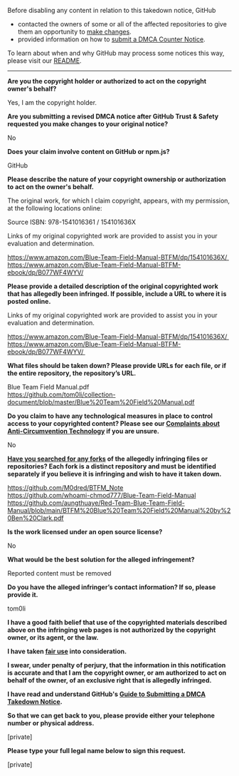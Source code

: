 Before disabling any content in relation to this takedown notice, GitHub
- contacted the owners of some or all of the affected repositories to give them an opportunity to [make changes](https://docs.github.com/en/github/site-policy/dmca-takedown-policy#a-how-does-this-actually-work).
- provided information on how to [submit a DMCA Counter Notice](https://docs.github.com/en/articles/guide-to-submitting-a-dmca-counter-notice).

To learn about when and why GitHub may process some notices this way, please visit our [README](https://github.com/github/dmca/blob/master/README.md#anatomy-of-a-takedown-notice).

---

**Are you the copyright holder or authorized to act on the copyright owner's behalf?**

Yes, I am the copyright holder.

**Are you submitting a revised DMCA notice after GitHub Trust & Safety requested you make changes to your original notice?**

No

**Does your claim involve content on GitHub or npm.js?**

GitHub

**Please describe the nature of your copyright ownership or authorization to act on the owner's behalf.**

The original work, for which I claim copyright, appears, with my permission, at the following locations online:
 
Source ISBN:  978-1541016361 / 154101636X 

Links of my original copyrighted work are provided to assist you in your evaluation and determination.
 
https://www.amazon.com/Blue-Team-Field-Manual-BTFM/dp/154101636X/   
https://www.amazon.com/Blue-Team-Field-Manual-BTFM-ebook/dp/B077WF4WYV/
 

**Please provide a detailed description of the original copyrighted work that has allegedly been infringed. If possible, include a URL to where it is posted online.**

Links of my original copyrighted work are provided to assist you in your evaluation and determination.
 
https://www.amazon.com/Blue-Team-Field-Manual-BTFM/dp/154101636X/   
https://www.amazon.com/Blue-Team-Field-Manual-BTFM-ebook/dp/B077WF4WYV/ 

**What files should be taken down? Please provide URLs for each file, or if the entire repository, the repository’s URL.**

Blue Team Field Manual.pdf  
https://github.com/tom0li/collection-document/blob/master/Blue%20Team%20Field%20Manual.pdf

**Do you claim to have any technological measures in place to control access to your copyrighted content? Please see our <a href="https://docs.github.com/articles/guide-to-submitting-a-dmca-takedown-notice#complaints-about-anti-circumvention-technology">Complaints about Anti-Circumvention Technology</a> if you are unsure.**

No

**<a href="https://docs.github.com/articles/dmca-takedown-policy#b-what-about-forks-or-whats-a-fork">Have you searched for any forks</a> of the allegedly infringing files or repositories? Each fork is a distinct repository and must be identified separately if you believe it is infringing and wish to have it taken down.**

https://github.com/M0dred/BTFM_Note  
https://github.com/whoami-chmod777/Blue-Team-Field-Manual  
https://github.com/aungthuaye/Red-Team-Blue-Team-Field-Manual/blob/main/BTFM%20Blue%20Team%20Field%20Manual%20by%20Ben%20Clark.pdf

**Is the work licensed under an open source license?**

No

**What would be the best solution for the alleged infringement?**

Reported content must be removed

**Do you have the alleged infringer’s contact information? If so, please provide it.**

tom0li

**I have a good faith belief that use of the copyrighted materials described above on the infringing web pages is not authorized by the copyright owner, or its agent, or the law.**

**I have taken <a href="https://www.lumendatabase.org/topics/22">fair use</a> into consideration.**

**I swear, under penalty of perjury, that the information in this notification is accurate and that I am the copyright owner, or am authorized to act on behalf of the owner, of an exclusive right that is allegedly infringed.**

**I have read and understand GitHub's <a href="https://docs.github.com/articles/guide-to-submitting-a-dmca-takedown-notice/">Guide to Submitting a DMCA Takedown Notice</a>.**

**So that we can get back to you, please provide either your telephone number or physical address.**

[private]

**Please type your full legal name below to sign this request.**

[private]
